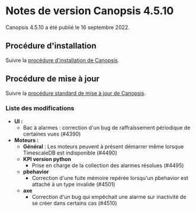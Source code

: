 # Notes de version Canopsis 4.5.10

Canopsis 4.5.10 a été publié le 16 septembre 2022.

## Procédure d'installation

Suivre la [procédure d'installation de Canopsis](../guide-administration/installation/index.md).

## Procédure de mise à jour

Suivre la [procédure standard de mise à jour de Canopsis](../guide-administration/mise-a-jour/index.md).

### Liste des modifications

*  **UI :**
    * Bac à alarmes : correction d'un bug de raffraîssement périodique de certaines vues (#4390)
*  **Moteurs :**
    * **Général** : Les moteurs peuvent à présent démarrer même lorsque TimescaleDB est indisponible (#4490)
    * **KPI version python**
        * Prise en charge de la collection des alarmes résolues (#4495)
    * **pbehavior**
        * Correction d'une fuite mémoire repérée lorsqu'un pbehavior est attaché à un type invalide (#4501)
    * **axe**
        * Correction d'un bug qui empêchait une alarme sur inactivité de se créer dans certains cas (#4510)
